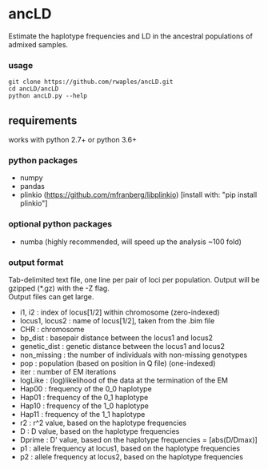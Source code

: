 # ancLD
Estimate the haplotype frequencies and LD in the ancestral populations of admixed samples.

### usage
```
git clone https://github.com/rwaples/ancLD.git
cd ancLD/ancLD
python ancLD.py --help
```

## requirements
works with python 2.7+ or python 3.6+

### python packages
 - numpy
 - pandas
 - plinkio (https://github.com/mfranberg/libplinkio) [install with: "pip install plinkio"]
### optional python packages
 - numba (highly recommended, will speed up the analysis ~100 fold)


### output format
Tab-delimited text file, one line per pair of loci per population.
Output will be gzipped (\*.gz) with the -Z flag.  
Output files can get large.

 - i1, i2 : index of locus[1/2] within chromosome (zero-indexed)
 - locus1, locus2 : name of locus[1/2], taken from the .bim file
 - CHR : chromosome
 - bp_dist : basepair distance between the locus1 and locus2
 - genetic_dist : genetic distance between the locus1 and locus2
 - non_missing : the number of individuals with non-missing genotypes
 - pop : population (based on position in Q file) (one-indexed)
 - iter : number of EM iterations
 - logLike : (log)likelihood of the data at the termination of the EM
 - Hap00 : frequency of the 0_0 haplotype
 - Hap01 : frequency of the 0_1 haplotype
 - Hap10 : frequency of the 1_0 haplotype
 - Hap11 : frequency of the 1_1 haplotype
 - r2 : r^2 value, based on the haplotype frequencies
 - D : D value, based on the haplotype frequencies
 - Dprime : D' value, based on the haplotype frequencies = [abs(D/Dmax)]
 - p1 : allele frequency at locus1, based on the haplotype frequencies
 - p2 : allele frequency at locus2, based on the haplotype frequencies

